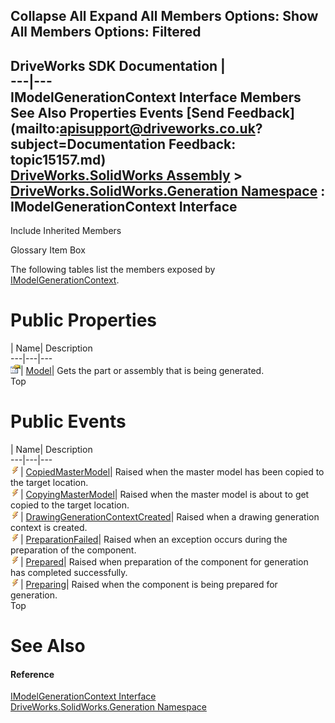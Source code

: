 Collapse All Expand All Members Options: Show All  Members Options: Filtered   
---  
DriveWorks SDK Documentation  |   
---|---  
IModelGenerationContext Interface Members   
See Also Properties Events [Send Feedback](mailto:apisupport@driveworks.co.uk?subject=Documentation Feedback: topic15157.md)  
[DriveWorks.SolidWorks Assembly](topic13342.md) > [DriveWorks.SolidWorks.Generation Namespace](topic15094.md) : IModelGenerationContext Interface  
---  
  
Include Inherited Members    


Glossary Item Box

The following tables list the members exposed by [IModelGenerationContext](topic15157.md).

# Public Properties

| Name| Description  
---|---|---  
![ Property](dotnetimages/Property.gif)| [Model](topic15162.md)| Gets the part or assembly that is being generated.   
Top

# Public Events

| Name| Description  
---|---|---  
![ Event](dotnetimages/Event.gif)| [CopiedMasterModel](topic15163.md)| Raised when the master model has been copied to the target location.   
![ Event](dotnetimages/Event.gif)| [CopyingMasterModel](topic15164.md)| Raised when the master model is about to get copied to the target location.   
![ Event](dotnetimages/Event.gif)| [DrawingGenerationContextCreated](topic15165.md)| Raised when a drawing generation context is created.   
![ Event](dotnetimages/Event.gif)| [PreparationFailed](topic15166.md)| Raised when an exception occurs during the preparation of the component.   
![ Event](dotnetimages/Event.gif)| [Prepared](topic15167.md)| Raised when preparation of the component for generation has completed successfully.   
![ Event](dotnetimages/Event.gif)| [Preparing](topic15168.md)| Raised when the component is being prepared for generation.   
Top

# See Also

#### Reference

[IModelGenerationContext Interface](topic15157.md)   
[DriveWorks.SolidWorks.Generation Namespace](topic15094.md)


